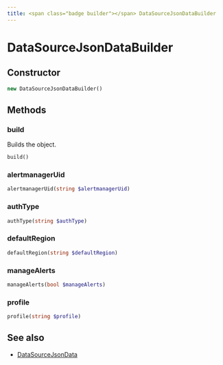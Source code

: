 ```yaml
---
title: <span class="badge builder"></span> DataSourceJsonDataBuilder
---
```

# <span class="badge builder"></span> DataSourceJsonDataBuilder

## Constructor

```php
new DataSourceJsonDataBuilder()
```
## Methods

### <span class="badge object-method"></span> build

Builds the object.

```php
build()
```

### <span class="badge object-method"></span> alertmanagerUid

```php
alertmanagerUid(string $alertmanagerUid)
```

### <span class="badge object-method"></span> authType

```php
authType(string $authType)
```

### <span class="badge object-method"></span> defaultRegion

```php
defaultRegion(string $defaultRegion)
```

### <span class="badge object-method"></span> manageAlerts

```php
manageAlerts(bool $manageAlerts)
```

### <span class="badge object-method"></span> profile

```php
profile(string $profile)
```

## See also

 * <span class="badge object-type-class"></span> [DataSourceJsonData](./object-DataSourceJsonData.md)
